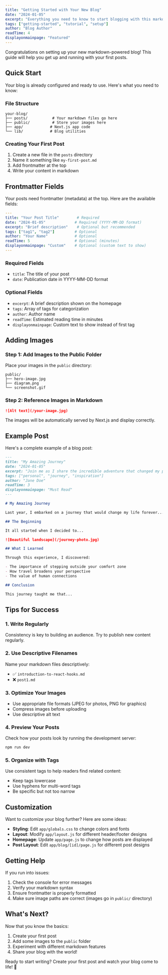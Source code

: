 ```yaml
---
title: "Getting Started with Your New Blog"
date: "2024-01-05"
excerpt: "Everything you need to know to start blogging with this markdown-powered platform. Set up your first post in minutes!"
tags: ["getting-started", "tutorial", "setup"]
author: "Blog Author"
readTime: 4
displayonmainpage: "Featured"
---
```


Congratulations on setting up your new markdown-powered blog! This guide will help you get up and running with your first posts.

## Quick Start

Your blog is already configured and ready to use. Here's what you need to know:

### File Structure

```
your-blog/
├── posts/           # Your markdown files go here
├── public/          # Store your images here
├── app/            # Next.js app code
└── lib/            # Blog utilities
```

### Creating Your First Post

1. Create a new file in the `posts` directory
2. Name it something like `my-first-post.md`
3. Add frontmatter at the top
4. Write your content in markdown

## Frontmatter Fields

Your posts need frontmatter (metadata) at the top. Here are the available fields:

```yaml
---
title: "Your Post Title"        # Required
date: "2024-01-05"             # Required (YYYY-MM-DD format)
excerpt: "Brief description"    # Optional but recommended
tags: ["tag1", "tag2"]         # Optional
author: "Your Name"            # Optional
readTime: 5                    # Optional (minutes)
displayonmainpage: "Custom"    # Optional (custom text to show)
---
```

### Required Fields
- `title`: The title of your post
- `date`: Publication date in YYYY-MM-DD format

### Optional Fields
- `excerpt`: A brief description shown on the homepage
- `tags`: Array of tags for categorization
- `author`: Author name
- `readTime`: Estimated reading time in minutes
- `displayonmainpage`: Custom text to show instead of first tag

## Adding Images

### Step 1: Add Images to the Public Folder
Place your images in the `public` directory:
```
public/
├── hero-image.jpg
├── diagram.png
└── screenshot.gif
```

### Step 2: Reference Images in Markdown
```markdown
![Alt text](/your-image.jpg)
```

The images will be automatically served by Next.js and display correctly.

## Example Post

Here's a complete example of a blog post:

```markdown
---
title: "My Amazing Journey"
date: "2024-01-05"
excerpt: "Join me as I share the incredible adventure that changed my perspective on life."
tags: ["personal", "journey", "inspiration"]
author: "Jane Doe"
readTime: 3
displayonmainpage: "Must Read"
---

# My Amazing Journey

Last year, I embarked on a journey that would change my life forever...

## The Beginning

It all started when I decided to...

![Beautiful landscape](/journey-photo.jpg)

## What I Learned

Through this experience, I discovered:

- The importance of stepping outside your comfort zone
- How travel broadens your perspective
- The value of human connections

## Conclusion

This journey taught me that...
```

## Tips for Success

### 1. Write Regularly
Consistency is key to building an audience. Try to publish new content regularly.

### 2. Use Descriptive Filenames
Name your markdown files descriptively:
- ✅ `introduction-to-react-hooks.md`
- ❌ `post1.md`

### 3. Optimize Your Images
- Use appropriate file formats (JPEG for photos, PNG for graphics)
- Compress images before uploading
- Use descriptive alt text

### 4. Preview Your Posts
Check how your posts look by running the development server:
```bash
npm run dev
```

### 5. Organize with Tags
Use consistent tags to help readers find related content:
- Keep tags lowercase
- Use hyphens for multi-word tags
- Be specific but not too narrow

## Customization

Want to customize your blog further? Here are some ideas:

- **Styling**: Edit `app/globals.css` to change colors and fonts
- **Layout**: Modify `app/layout.js` for different header/footer designs
- **Homepage**: Update `app/page.js` to change how posts are displayed
- **Post Layout**: Edit `app/blog/[id]/page.js` for different post designs

## Getting Help

If you run into issues:

1. Check the console for error messages
2. Verify your markdown syntax
3. Ensure frontmatter is properly formatted
4. Make sure image paths are correct (images go in `public/` directory)

## What's Next?

Now that you know the basics:

1. Create your first post
2. Add some images to the `public` folder
3. Experiment with different markdown features
4. Share your blog with the world!

Ready to start writing? Create your first post and watch your blog come to life! 🚀 